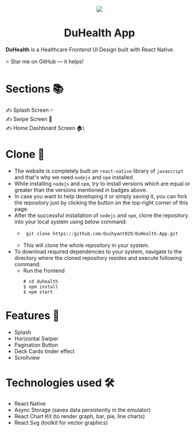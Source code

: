 <p align="center">
    <img src="https://user-images.githubusercontent.com/55031190/129877504-3c8e0f85-b545-4cd4-9575-a0b0117f15a3.png">
</p>

<h1 align="center">DuHealth App</h1>

**DuHealth** is a Healthcare Frontend UI Design built with React Native.

⭐ Star me on GitHub — it helps!


# Sections 📚

✍ Splash Screen 💦\
✍ Swipe Screen 🤜\
✍ Home Dashboard Screen 🏠\


# Clone 📑

- The website is completely built on `react-native` library of `javascript` and that's why we need `nodejs` and `npm` installed.
- While installing `nodejs` and `npm`, try to install versions which are equal or greater than the versions mentioned in badges above.
- In case you want to help developing it or simply saving it, you can fork the repository just by clicking the button on the top-right corner of this page.
- After the successful installation of `nodejs` and `npm`, clone the repository into your local system using below command:
  - ```python
     git clone https://github.com/Dushyant029/DuHealth-App.git
    ```
  - This will clone the whole repository in your system.
- To download required dependencies to your system, navigate to the directory where the cloned repository resides and execute following command:
  - Run the frontend
     ```
     # cd duhealth
     $ npm install
     $ npm start
     ```

# Features 🔌

- Splash
- Horizontal Swiper
- Pagination Button
- Deck Cards tinder effect
- Scrollview 

# Technologies used 🛠️

- React Native
- Async Storage (saves data persistently in the emulator)
- React Chart Kit (to render graph, bar, pie, line charts)
- React Svg (toolkit for vector graphics)

